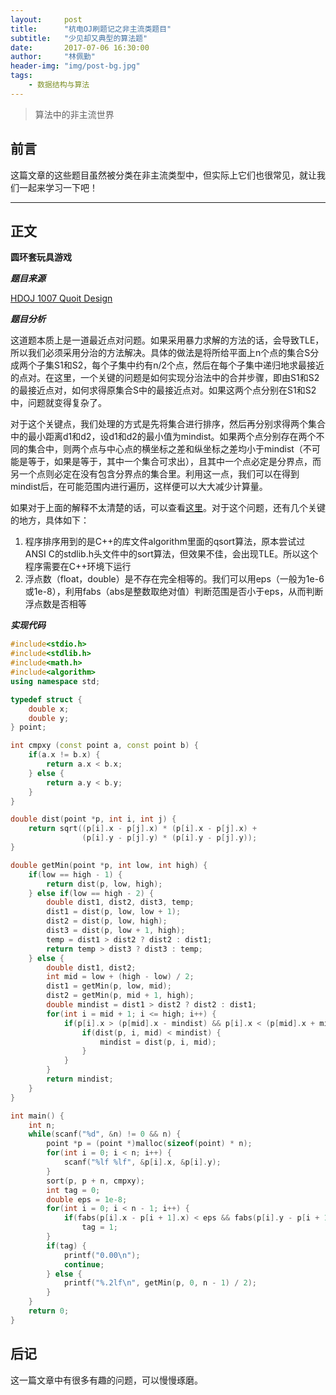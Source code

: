 ```yaml
---
layout:     post
title:      "杭电OJ刷题记之非主流类题目"
subtitle:   "少见却又典型的算法题"
date:       2017-07-06 16:30:00
author:     "林佩勤"
header-img: "img/post-bg.jpg"
tags:
    - 数据结构与算法
---
```


> 算法中的非主流世界
>


## 前言

这篇文章的这些题目虽然被分类在非主流类型中，但实际上它们也很常见，就让我们一起来学习一下吧！

---

## 正文

**圆环套玩具游戏**

***题目来源***

[HDOJ 1007 Quoit Design](http://acm.hdu.edu.cn/showproblem.php?pid=1007)

***题目分析***

这道题本质上是一道最近点对问题。如果采用暴力求解的方法的话，会导致TLE，所以我们必须采用分治的方法解决。具体的做法是将所给平面上n个点的集合S分成两个子集S1和S2，每个子集中约有n/2个点，然后在每个子集中递归地求最接近的点对。在这里，一个关键的问题是如何实现分治法中的合并步骤，即由S1和S2的最接近点对，如何求得原集合S中的最接近点对。如果这两个点分别在S1和S2中，问题就变得复杂了。

对于这个关键点，我们处理的方式是先将集合进行排序，然后再分别求得两个集合中的最小距离d1和d2，设d1和d2的最小值为mindist。如果两个点分别存在两个不同的集合中，则两个点与中心点的横坐标之差和纵坐标之差均小于mindist（不可能是等于，如果是等于，其中一个集合可求出），且其中一个点必定是分界点，而另一个点则必定在没有包含分界点的集合里。利用这一点，我们可以在得到mindist后，在可能范围内进行遍历，这样便可以大大减少计算量。

如果对于上面的解释不太清楚的话，可以查看[这里](http://www.cnblogs.com/hxsyl/p/3230164.html)。对于这个问题，还有几个关键的地方，具体如下：

1. 程序排序用到的是C++的库文件algorithm里面的qsort算法，原本尝试过ANSI C的stdlib.h头文件中的sort算法，但效果不佳，会出现TLE。所以这个程序需要在C++环境下运行
2. 浮点数（float，double）是不存在完全相等的。我们可以用eps（一般为1e-6或1e-8），利用fabs（abs是整数取绝对值）判断范围是否小于eps，从而判断浮点数是否相等

***实现代码***

```c++
#include<stdio.h>
#include<stdlib.h>
#include<math.h>
#include<algorithm>
using namespace std;

typedef struct {
    double x;
    double y;
} point;

int cmpxy (const point a, const point b) {
    if(a.x != b.x) {
        return a.x < b.x;
    } else {
        return a.y < b.y;
    }
}

double dist(point *p, int i, int j) {
    return sqrt((p[i].x - p[j].x) * (p[i].x - p[j].x) +
                (p[i].y - p[j].y) * (p[i].y - p[j].y));
}

double getMin(point *p, int low, int high) {
    if(low == high - 1) {
        return dist(p, low, high);
    } else if(low == high - 2) {
        double dist1, dist2, dist3, temp;
        dist1 = dist(p, low, low + 1);
        dist2 = dist(p, low, high);
        dist3 = dist(p, low + 1, high);
        temp = dist1 > dist2 ? dist2 : dist1;
        return temp > dist3 ? dist3 : temp;
    } else {
        double dist1, dist2;
        int mid = low + (high - low) / 2;
        dist1 = getMin(p, low, mid);
        dist2 = getMin(p, mid + 1, high);
        double mindist = dist1 > dist2 ? dist2 : dist1;
        for(int i = mid + 1; i <= high; i++) {
            if(p[i].x > (p[mid].x - mindist) && p[i].x < (p[mid].x + mindist)) {
                if(dist(p, i, mid) < mindist) {
                    mindist = dist(p, i, mid);
                }
            }
        }
        return mindist;
    }
}

int main() {
    int n;
    while(scanf("%d", &n) != 0 && n) {
        point *p = (point *)malloc(sizeof(point) * n);
        for(int i = 0; i < n; i++) {
            scanf("%lf %lf", &p[i].x, &p[i].y);
        }
        sort(p, p + n, cmpxy);
        int tag = 0;
        double eps = 1e-8;
        for(int i = 0; i < n - 1; i++) {
            if(fabs(p[i].x - p[i + 1].x) < eps && fabs(p[i].y - p[i + 1].y) < eps)
                tag = 1;
        }
        if(tag) {
            printf("0.00\n");
            continue;
        } else {
            printf("%.2lf\n", getMin(p, 0, n - 1) / 2);
        }
    }
    return 0;
}
```
## 后记

这一篇文章中有很多有趣的问题，可以慢慢琢磨。
